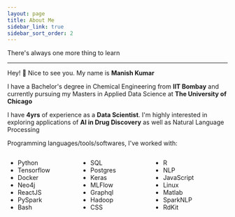 ```yaml
---
layout: page
title: About Me
sidebar_link: true
sidebar_sort_order: 2
---
```


<!--<p class="about-text"></p>-->

There's always one more thing to learn

<!--
<div style="margin-bottom: 1rem">
  <div style="display: inline-block; font-size: 0.9rem">A Chemical Engineer turned Data Scientist</div>
  <div class="hide-in-mobile" style="font-size: 0.9rem">•</div>
  <div style="display: inline-block; font-size: 0.9rem">A Data Scientist turned Chemical Engineer</div>
</div>
-->

---

<p class="about-text">
  <span class="fa fa-user about-icon"></span>
  Hey! 👋 Nice to see you. My name is <b>Manish Kumar</b>
</p>
<p class="about-text">
  <span class="fa fa-graduation-cap about-icon"></span>
  I have a Bachelor's degree in Chemical Engineering from <b>IIT Bombay</b> and currently pursuing my Masters in Applied Data Science at <b>The University of Chicago</b>
</p>
<p class="about-text">
  <span class="fa fa-briefcase about-icon"></span>
  I have <b>4yrs</b> of experience as a <b>Data Scientist</b>. I'm highly interested in exploring applications of <b>AI in Drug Discovery</b> as well as Natural Language Processing
</p>
<!-- <p class="about-text">
  <span class="fa fa-briefcase about-icon"></span>
  I'm currently pursuing my Masters in Data Science at The University of Chicago
</p> -->
<!-- <p class="about-text">
  <span class="fa fa-file-text about-icon"></span>
  Checkout my CV here <a href="/files/resume.pdf" style="color: inherit"><span class="fa fa-download"></span></a>
</p> -->
<p class="about-text">
  <span class="fa fa-code about-icon"></span>
  Programming languages/tools/softwares, I've worked with:
  <div style="float: left; width: 33%">
    <ul>
      <li>Python</li>
      <li>Tensorflow</li>
      <li>Docker</li>
      <li>Neo4j</li>
      <li>ReactJS</li>
      <li>PySpark</li>
      <li>Bash</li>
    </ul>
  </div>
  <div style="float: left; width: 33%">
    <ul>
      <li>SQL</li>
      <li>Postgres</li>
      <li>Keras</li>
      <li>MLFlow</li>
      <li>Graphql</li>
      <li>Hadoop</li>
      <li>CSS</li>
    </ul>
  </div>
  <div style="float: right; width: 34%">
    <ul>
      <li>R</li>
      <li>NLP</li>
      <li>JavaScript</li>
      <li>Linux</li>
      <li>Matlab</li>
      <li>SparkNLP</li>
      <li>RdKit</li>
    </ul>
  </div>
</p>
<!-- <p class="about-text">
  <span class="fa fa-certificate about-icon"></span>
  Checkout some of my online certificates <a href="/certificates">here</a>
</p>

<p class="about-text">
  <span class="fa fa-heart about-icon"></span>
  My hobbies and free time activitie include:</p> -->
<!-- <p class="about-text">
  <span class="fa fa-music about-icon"></span>
  I spend my free time listening to music and audio books. "I can see Elvis" is my latest favourite song
</p>
<p class="about-text">
  <span class="fa fa-book about-icon"></span>
  Kurt Vonnegut's "The Sirens of Titan" is my long time favourite book
</p>
<p class="about-text">
  <span class="fa fa-gamepad about-icon"></span>
  And I play video games. Lots of them.
</p> -->

<!-- <p style="text-align: center;">
  <strong>Reach out to me on&nbsp;</strong>
  <a href="https://www.linkedin.com/in/kmnis/"
    style="color: inherit" title="Linkedin" aria-label="Linkedin">
    <span class="fa fa-linkedin-square"></span>
  </a>&nbsp;
  <a href="https://www.github.com/kmnis/"
      style="color: inherit" title="Github" aria-label="Github">
      <span class="fa fa-github"></span>
  </a>&nbsp;
  <a href="https://www.instagram.com/mni.z/"
      style="color: inherit" title="Instagram" aria-label="Instagram">
      <span class="fa fa-instagram"></span>
  </a>&nbsp;
  <a href="mailto:sihagmanish36@gmail.com"
      style="color: inherit" title="Email" aria-label="Email">
      <span class="fa fa-envelope"></span>
  </a>&nbsp;
  <a href="https://stackoverflow.com/users/9865225/betelgeuse"
      style="color: inherit" title="Stackoverflow" aria-label="Stackoverflow">
      <span class="fa fa-stack-overflow"></span>
  </a>&nbsp;
</p> -->

<!-- <img style="float: left;" src="/assets/img/blackstar.svg" />&nbsp;\f005 Hey there! I'm <strong>Manish</strong>, an <strong>IIT Bombay</strong> graduate and a self-taught
<strong>Data Scientist</strong>. I have been doing research in the field of drug discovery
using AI by combining my knowledge in Chemical Engineering from B.Tech and passion for
AI. With more than two year of industry experience, I am inclined towards a research career
in the field of AI. <br>In my spare time, I read books, I write code, I
play video games, and I travel around to explore the nature. Take a look at some
of the clicks from my travel diary. -->
